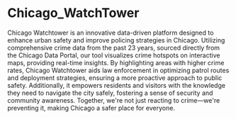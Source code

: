 # Chicago_WatchTower

Chicago Watchtower is an innovative data-driven platform designed to enhance urban safety and improve policing strategies in Chicago. Utilizing comprehensive crime data from the past 23 years, sourced directly from the Chicago Data Portal, our tool visualizes crime hotspots on interactive maps, providing real-time insights. By highlighting areas with higher crime rates, Chicago Watchtower aids law enforcement in optimizing patrol routes and deployment strategies, ensuring a more proactive approach to public safety. Additionally, it empowers residents and visitors with the knowledge they need to navigate the city safely, fostering a sense of security and community awareness. Together, we're not just reacting to crime—we're preventing it, making Chicago a safer place for everyone.